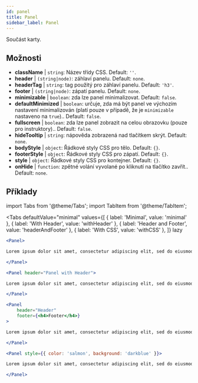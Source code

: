 ```yaml
---
id: panel 
title: Panel
sidebar_label: Panel
---
```


Součást karty.

## Možnosti

* __className__ | `string`: Název třídy CSS. Default: `''`.
* __header__ | `(string|node)`: záhlaví panelu. Default: `none`.
* __headerTag__ | `string`: tag použitý pro záhlaví panelu. Default: `'h3'`.
* __footer__ | `(string|node)`: zápatí panelu. Default: `none`.
* __minimizable__ | `boolean`: zda lze panel minimalizovat. Default: `false`.
* __defaultMinimized__ | `boolean`: určuje, zda má být panel ve výchozím nastavení minimalizován (platí pouze v případě, že je `minimizable` nastaveno na `true`).. Default: `false`.
* __fullscreen__ | `boolean`: zda lze panel zobrazit na celou obrazovku (pouze pro instruktory).. Default: `false`.
* __hideTooltip__ | `string`: nápověda zobrazená nad tlačítkem skrýt. Default: `none`.
* __bodyStyle__ | `object`: Řádkové styly CSS pro tělo. Default: `{}`.
* __footerStyle__ | `object`: Řádkové styly CSS pro zápatí. Default: `{}`.
* __style__ | `object`: Řádkové styly CSS pro kontejner. Default: `{}`.
* __onHide__ | `function`: zpětné volání vyvolané po kliknutí na tlačítko zavřít.. Default: `none`.


## Příklady

import Tabs from '@theme/Tabs';
import TabItem from '@theme/TabItem';

<Tabs
    defaultValue="minimal"
    values={[
        { label: 'Minimal', value: 'minimal' },
        { label: 'With Header', value: 'withHeader' },
        { label: 'Header and Footer', value: 'headerAndFooter' },
        { label: 'With CSS', value: 'withCSS' },
    ]}
    lazy
>

<TabItem value="minimal">

```jsx live
<Panel>

Lorem ipsum dolor sit amet, consectetur adipiscing elit, sed do eiusmod tempor incididunt ut labore et dolore magna aliqua. Ut enim ad minim veniam, quis nostrud exercitation ullamco laboris nisi ut aliquip ex ea commodo consequat. Duis aute irure dolor in reprehenderit in voluptate velit esse cillum dolore eu fugiat nulla pariatur. Excepteur sint occaecat cupidatat non proident, sunt in culpa qui officia deserunt mollit anim id est laborum.

</Panel>
```

</TabItem>

<TabItem value="withHeader">

```jsx live
<Panel header="Panel with Header">

Lorem ipsum dolor sit amet, consectetur adipiscing elit, sed do eiusmod tempor incididunt ut labore et dolore magna aliqua. Ut enim ad minim veniam, quis nostrud exercitation ullamco laboris nisi ut aliquip ex ea commodo consequat. Duis aute irure dolor in reprehenderit in voluptate velit esse cillum dolore eu fugiat nulla pariatur. Excepteur sint occaecat cupidatat non proident, sunt in culpa qui officia deserunt mollit anim id est laborum.

</Panel>
```

</TabItem>

<TabItem value="headerAndFooter">

```jsx live
<Panel 
    header="Header" 
    footer={<h4>Footer</h4>}
>

Lorem ipsum dolor sit amet, consectetur adipiscing elit, sed do eiusmod tempor incididunt ut labore et dolore magna aliqua. Ut enim ad minim veniam, quis nostrud exercitation ullamco laboris nisi ut aliquip ex ea commodo consequat. Duis aute irure dolor in reprehenderit in voluptate velit esse cillum dolore eu fugiat nulla pariatur. Excepteur sint occaecat cupidatat non proident, sunt in culpa qui officia deserunt mollit anim id est laborum.

</Panel>
```

</TabItem>

<TabItem value="withCSS">

```jsx live
<Panel style={{ color: 'salmon', background: 'darkblue' }}>

Lorem ipsum dolor sit amet, consectetur adipiscing elit, sed do eiusmod tempor incididunt ut labore et dolore magna aliqua. Ut enim ad minim veniam, quis nostrud exercitation ullamco laboris nisi ut aliquip ex ea commodo consequat. Duis aute irure dolor in reprehenderit in voluptate velit esse cillum dolore eu fugiat nulla pariatur. Excepteur sint occaecat cupidatat non proident, sunt in culpa qui officia deserunt mollit anim id est laborum.

</Panel>
```

</TabItem>

</Tabs>
